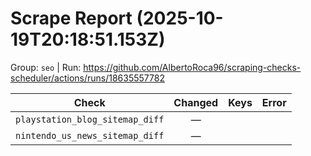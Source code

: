 # Scrape Report (2025-10-19T20:18:51.153Z)

Group: `seo`  |  Run: https://github.com/AlbertoRoca96/scraping-checks-scheduler/actions/runs/18635557782

| Check | Changed | Keys | Error |
|---|:---:|:--|:--|
| `playstation_blog_sitemap_diff` | — |  |  |
| `nintendo_us_news_sitemap_diff` | — |  |  |
